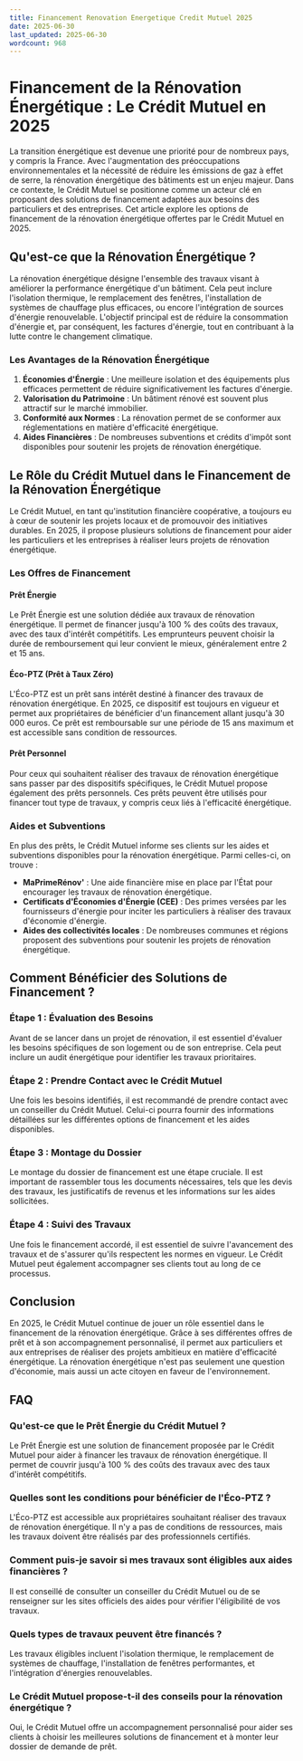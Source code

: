 ```yaml
---
title: Financement Renovation Energetique Credit Mutuel 2025
date: 2025-06-30
last_updated: 2025-06-30
wordcount: 968
---
```


# Financement de la Rénovation Énergétique : Le Crédit Mutuel en 2025

La transition énergétique est devenue une priorité pour de nombreux pays, y compris la France. Avec l'augmentation des préoccupations environnementales et la nécessité de réduire les émissions de gaz à effet de serre, la rénovation énergétique des bâtiments est un enjeu majeur. Dans ce contexte, le Crédit Mutuel se positionne comme un acteur clé en proposant des solutions de financement adaptées aux besoins des particuliers et des entreprises. Cet article explore les options de financement de la rénovation énergétique offertes par le Crédit Mutuel en 2025.

## Qu'est-ce que la Rénovation Énergétique ?

La rénovation énergétique désigne l'ensemble des travaux visant à améliorer la performance énergétique d'un bâtiment. Cela peut inclure l'isolation thermique, le remplacement des fenêtres, l'installation de systèmes de chauffage plus efficaces, ou encore l'intégration de sources d'énergie renouvelable. L'objectif principal est de réduire la consommation d'énergie et, par conséquent, les factures d'énergie, tout en contribuant à la lutte contre le changement climatique.

### Les Avantages de la Rénovation Énergétique

1. **Économies d'Énergie** : Une meilleure isolation et des équipements plus efficaces permettent de réduire significativement les factures d'énergie.
2. **Valorisation du Patrimoine** : Un bâtiment rénové est souvent plus attractif sur le marché immobilier.
3. **Conformité aux Normes** : La rénovation permet de se conformer aux réglementations en matière d'efficacité énergétique.
4. **Aides Financières** : De nombreuses subventions et crédits d'impôt sont disponibles pour soutenir les projets de rénovation énergétique.

## Le Rôle du Crédit Mutuel dans le Financement de la Rénovation Énergétique

Le Crédit Mutuel, en tant qu'institution financière coopérative, a toujours eu à cœur de soutenir les projets locaux et de promouvoir des initiatives durables. En 2025, il propose plusieurs solutions de financement pour aider les particuliers et les entreprises à réaliser leurs projets de rénovation énergétique.

### Les Offres de Financement

#### Prêt Énergie

Le Prêt Énergie est une solution dédiée aux travaux de rénovation énergétique. Il permet de financer jusqu'à 100 % des coûts des travaux, avec des taux d'intérêt compétitifs. Les emprunteurs peuvent choisir la durée de remboursement qui leur convient le mieux, généralement entre 2 et 15 ans.

#### Éco-PTZ (Prêt à Taux Zéro)

L'Éco-PTZ est un prêt sans intérêt destiné à financer des travaux de rénovation énergétique. En 2025, ce dispositif est toujours en vigueur et permet aux propriétaires de bénéficier d'un financement allant jusqu'à 30 000 euros. Ce prêt est remboursable sur une période de 15 ans maximum et est accessible sans condition de ressources.

#### Prêt Personnel

Pour ceux qui souhaitent réaliser des travaux de rénovation énergétique sans passer par des dispositifs spécifiques, le Crédit Mutuel propose également des prêts personnels. Ces prêts peuvent être utilisés pour financer tout type de travaux, y compris ceux liés à l'efficacité énergétique.

### Aides et Subventions

En plus des prêts, le Crédit Mutuel informe ses clients sur les aides et subventions disponibles pour la rénovation énergétique. Parmi celles-ci, on trouve :

- **MaPrimeRénov'** : Une aide financière mise en place par l'État pour encourager les travaux de rénovation énergétique.
- **Certificats d'Économies d'Énergie (CEE)** : Des primes versées par les fournisseurs d'énergie pour inciter les particuliers à réaliser des travaux d'économie d'énergie.
- **Aides des collectivités locales** : De nombreuses communes et régions proposent des subventions pour soutenir les projets de rénovation énergétique.

## Comment Bénéficier des Solutions de Financement ?

### Étape 1 : Évaluation des Besoins

Avant de se lancer dans un projet de rénovation, il est essentiel d'évaluer les besoins spécifiques de son logement ou de son entreprise. Cela peut inclure un audit énergétique pour identifier les travaux prioritaires.

### Étape 2 : Prendre Contact avec le Crédit Mutuel

Une fois les besoins identifiés, il est recommandé de prendre contact avec un conseiller du Crédit Mutuel. Celui-ci pourra fournir des informations détaillées sur les différentes options de financement et les aides disponibles.

### Étape 3 : Montage du Dossier

Le montage du dossier de financement est une étape cruciale. Il est important de rassembler tous les documents nécessaires, tels que les devis des travaux, les justificatifs de revenus et les informations sur les aides sollicitées.

### Étape 4 : Suivi des Travaux

Une fois le financement accordé, il est essentiel de suivre l'avancement des travaux et de s'assurer qu'ils respectent les normes en vigueur. Le Crédit Mutuel peut également accompagner ses clients tout au long de ce processus.

## Conclusion

En 2025, le Crédit Mutuel continue de jouer un rôle essentiel dans le financement de la rénovation énergétique. Grâce à ses différentes offres de prêt et à son accompagnement personnalisé, il permet aux particuliers et aux entreprises de réaliser des projets ambitieux en matière d'efficacité énergétique. La rénovation énergétique n'est pas seulement une question d'économie, mais aussi un acte citoyen en faveur de l'environnement.

## FAQ

### Qu'est-ce que le Prêt Énergie du Crédit Mutuel ?

Le Prêt Énergie est une solution de financement proposée par le Crédit Mutuel pour aider à financer les travaux de rénovation énergétique. Il permet de couvrir jusqu'à 100 % des coûts des travaux avec des taux d'intérêt compétitifs.

### Quelles sont les conditions pour bénéficier de l'Éco-PTZ ?

L'Éco-PTZ est accessible aux propriétaires souhaitant réaliser des travaux de rénovation énergétique. Il n'y a pas de conditions de ressources, mais les travaux doivent être réalisés par des professionnels certifiés.

### Comment puis-je savoir si mes travaux sont éligibles aux aides financières ?

Il est conseillé de consulter un conseiller du Crédit Mutuel ou de se renseigner sur les sites officiels des aides pour vérifier l'éligibilité de vos travaux.

### Quels types de travaux peuvent être financés ?

Les travaux éligibles incluent l'isolation thermique, le remplacement de systèmes de chauffage, l'installation de fenêtres performantes, et l'intégration d'énergies renouvelables.

### Le Crédit Mutuel propose-t-il des conseils pour la rénovation énergétique ?

Oui, le Crédit Mutuel offre un accompagnement personnalisé pour aider ses clients à choisir les meilleures solutions de financement et à monter leur dossier de demande de prêt.